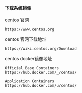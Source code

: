#### 下载系统镜像

centos 官网

	https://www.centos.org
	
centos 官网下载地址

	https://wiki.centos.org/Download
	
centos docker镜像地址

	Official Base Containers
	https://hub.docker.com/_/centos/

	Application Containers
	https://hub.docker.com/u/centos/
	
			
